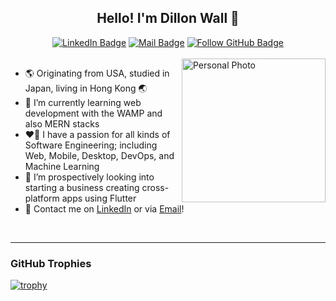 <h2 align="center"> Hello! I'm Dillon Wall 👋 </h2>

<div align="center">
  <a href="https://www.linkedin.com/in/dillon-wall/"><img alt="LinkedIn Badge" src="https://img.shields.io/badge/Dillon%20Wall-blue?logo=linkedin"/></a>
  <a href="mailto:DillonMWall@msn.com"><img alt="Mail Badge" src="https://img.shields.io/badge/DillonMWall%40msn.com-red?logo=gmail&labelColor=white"></a>
  <a href="https://github.com/DillonWall"><img alt="Follow GitHub Badge" src="https://img.shields.io/github/followers/dillonwall?label=follow&style=social"></a>
</div>
<br/>

<img align="right" alt="Personal Photo" src="https://github.com/DillonWall/DillonWall/assets/49173127/abccfb3c-47cc-43f7-b84e-1f3ef475a6a6" width="230"/>

<div align="left">
  <ul>
    <li>🌎 Originating from USA, studied in Japan, living in Hong Kong 🌏</li> 
    <li>🌱 I’m currently learning web development with the WAMP and also MERN stacks</li> 
    <li>❤️‍🔥 I have a passion for all kinds of Software Engineering; including Web, Mobile, Desktop, DevOps, and Machine Learning</li> 
    <li>🤔 I’m prospectively looking into starting a business creating cross-platform apps using Flutter</li> 
    <li>💬 Contact me on <a href="https://www.linkedin.com/in/dillon-wall/">LinkedIn</a> or via <a href="mailto:DillonMWall@msn.com">Email</a>!</li>
  </ul>
</div>

<br>

---

### GitHub Trophies

[![trophy](https://github-profile-trophy.vercel.app/?username=DillonWall&theme=onedark)](https://github.com/DillonWall)
